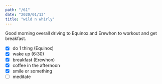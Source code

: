 ```yaml
---
path: "/61"
date: "2020/01/13"
title: "wild n whirly"
---
```


Good morning overall driving to Equinox and Erewhon to workout and get breakfast.

- [x] do 1 thing (Equinox)
- [x] wake up (6:30)
- [x] breakfast (Erewhon)
- [x] coffee in the afternoon
- [x] smile or something
- [ ] meditate
